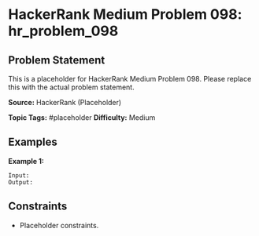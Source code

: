 # HackerRank Medium Problem 098: hr_problem_098

## Problem Statement

This is a placeholder for HackerRank Medium Problem 098.
Please replace this with the actual problem statement.

**Source:** HackerRank (Placeholder)

**Topic Tags:** #placeholder
**Difficulty:** Medium

## Examples

**Example 1:**

```
Input:
Output:
```

## Constraints

- Placeholder constraints.
